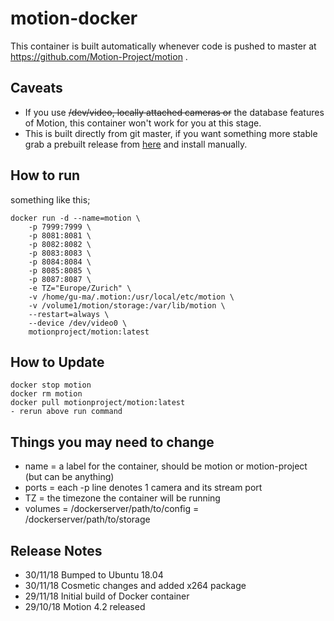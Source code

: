 # motion-docker

This container is built automatically whenever code is pushed to master at https://github.com/Motion-Project/motion .

## Caveats
- If you use ~~/dev/video, locally attached cameras or~~ the database features of Motion, this container won't work for you at this stage.
- This is built directly from git master, if you want something more stable grab a prebuilt release from [here](https://github.com/Motion-Project/motion/releases) and install manually.

## How to run

something like this;

```
docker run -d --name=motion \
    -p 7999:7999 \
    -p 8081:8081 \
    -p 8082:8082 \
    -p 8083:8083 \
    -p 8084:8084 \
    -p 8085:8085 \
    -p 8087:8087 \
    -e TZ="Europe/Zurich" \
    -v /home/gu-ma/.motion:/usr/local/etc/motion \
    -v /volume1/motion/storage:/var/lib/motion \
    --restart=always \
    --device /dev/video0 \
    motionproject/motion:latest
```
## How to Update

```
docker stop motion
docker rm motion
docker pull motionproject/motion:latest
- rerun above run command
```


## Things you may need to change
- name = a label for the container, should be motion or motion-project (but can be anything)
- ports = each -p line denotes 1 camera and its stream port
- TZ = the timezone the container will be running
- volumes = /dockerserver/path/to/config
          = /dockerserver/path/to/storage
          
## Release Notes
- 30/11/18 Bumped to Ubuntu 18.04
- 30/11/18 Cosmetic changes and added x264 package
- 29/11/18 Initial build of Docker container 
- 29/10/18 Motion 4.2 released
